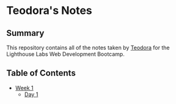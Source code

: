 # Teodora's Notes
## Summary
This repository contains all of the notes taken by [Teodora](https://github.com/Ralenac/README.md.git) for the Lighthouse Labs Web Development Bootcamp.
## Table of Contents
* [Week 1](/Week_1)
  * [Day 1](/Week_1/Day_1)